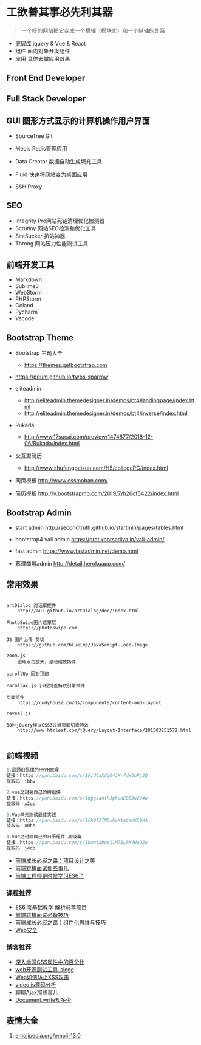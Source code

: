 # 工欲善其事必先利其器

> 一个好的网站把它变成一个横轴（模块化）和一个纵轴的关系
* 底层库 jquery & Vue & React
* 组件 面向对象开发组件
* 应用 具体去做应用效果



## Front End Developer



## Full Stack Developer



## GUI 图形方式显示的计算机操作用户界面
* SourceTree Git 
* Medis Redis管理应用
* Data Creator 数据自动生成填充工具

* Fluid 快速将网站变为桌面应用
* SSH Proxy



## SEO
* Integrity Pro网站死链清理优化检测器
* Scrutiny 网站SEO检测和优化工具
* SiteSucker 扒站神器
* Throng 网站压力性能测试工具



## 前端开发工具
* Markdown
* Sublime3
* WebStorm
* PHPStorm
* Goland
* Pycharm
* Vscode



## Bootstrap Theme
* Bootstrap 主题大全
	* https://themes.getbootstrap.com

* https://prium.github.io/twbs-sparrow

* eliteadmin
	* http://eliteadmin.themedesigner.in/demos/bt4/landingpage/index.html
	* http://eliteadmin.themedesigner.in/demos/bt4/inverse/index.html

* Rukada
	* http://www.17sucai.com/preview/1474877/2018-12-06/Rukada/index.html

* 交互型简历
	* http://www.zhufengpeixun.com/H5/collegePC/index.html

* 网页模板
	http://www.cssmoban.com/

* 简历模板
	http://v.bootstrapmb.com/2019/7/h20cf5422/index.html


## Bootstrap Admin
* start admin
	http://secondtruth.github.io/startmin/pages/tables.html

* bootstrap4 vali admin
	https://pratikborsadiya.in/vali-admin/

* fast admin
	https://www.fastadmin.net/demo.html

* 慕课商城admin
	http://detail.herokuapp.com/


## 常用效果
```

artDialog 对话框控件
	http://aui.github.io/artDialog/doc/index.html

PhotoSwipe图片遮罩层
	https://photoswipe.com

JS 图片上传 剪切
	https://github.com/blueimp/JavaScript-Load-Image

zoom.js
	图片点击放大，滚动缩放插件

scrollUp 回到顶部

Parallax.js js视觉差特效引擎插件

页面组件
	https://codyhouse.co/ds/components/content-and-layout

reveal.js

58种jQuery模拟CSS3过渡页面切换特效
	http://www.htmleaf.com/jQuery/Layout-Interface/201503251572.html


```


## 前端视频

```jsx
1.最通俗易懂的MVVM原理
链接：https://pan.baidu.com/s/1FidCaXdgO4JX-7dxOhPj3Q
提取码：ibbv

2.vue之封装自己的树组件
链接：https://pan.baidu.com/s/1KggzanfhJpkeaED8Ju2O4w
提取码：x2qs

3.Vue单元测试最佳实践
链接：https://pan.baidu.com/s/1Fh0TJTMOxhuKteCamKC9MA
提取码：x0hh

4.vue之封装自己的日历组件-高级篇
链接：https://pan.baidu.com/s/1bwwjaboe11M78LPX4HaD2w
提取码：j4dp

```

- [前端成长必经之路：项目设计之美](https://www.imooc.com/article/22808)
- [前端跳槽面试那些事儿](https://www.imooc.com/article/20010)
- [前端工程师是时候学习ES6了](https://www.imooc.com/article/17720)



### 课程推荐

- [ES6 零基础教学 解析彩票项目](https://coding.imooc.com/class/98.html)
- [前端跳槽面试必备技巧](https://coding.imooc.com/class/129.html)
- [前端成长必经之路：组件化思维与技巧](https://coding.imooc.com/class/175.html)
- [Web安全](https://www.imooc.com/learn/812)


### 博客推荐

- [深入学习CSS属性中的百分比](https://segmentfault.com/a/1190000010425830)
- [web开源测试工具-siege](https://segmentfault.com/a/1190000009635163)
- [Web如何防止XSS攻击](https://segmentfault.com/a/1190000007752362)
- [video.js源码分析](https://segmentfault.com/a/1190000007131342)
- [聊聊Ajax那些事儿](https://segmentfault.com/a/1190000006669043)
- [Document.write知多少](https://segmentfault.com/a/1190000006197157)


## 表情大全

1. [emojipedia.org/emoji-13.0](https://emojipedia.org/emoji-13.0/)